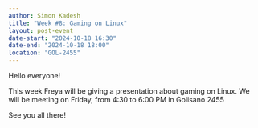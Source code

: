 ```yaml
---
author: Simon Kadesh
title: "Week #8: Gaming on Linux"
layout: post-event
date-start: "2024-10-18 16:30"
date-end: "2024-10-18 18:00"
location: "GOL-2455"
---
```


Hello everyone!

This week Freya will be giving a presentation about gaming on Linux. We will be meeting on Friday, from 4:30 to 6:00 PM in Golisano 2455

See you all there! 

